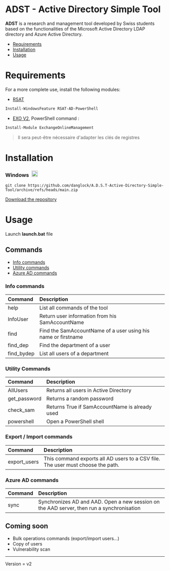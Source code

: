 # ADST - Active Directory Simple Tool

**ADST** is a research and management tool developed by Swiss students based on the functionalities of the Microsoft Active Directory LDAP directory and Azure Active Directory.

- [Requirements](#requirements)
- [Installation](#installation)
- [Usage](#usage)


# Requirements


For a more complete use, install the following modules:




- [RSAT](https://theitbros.com/install-and-import-powershell-active-directory-module)
```PowerShell
Install-WindowsFeature RSAT-AD-PowerShell
```
- [EXO V2](https://docs.microsoft.com/en-us/powershell/exchange/exchange-online-powershell-v2#:~:text=To%20install%20the%20EXO%20V2,module%20from%20the%20PowerShell%20Gallery.), PowerShell command :
```PowerShell
Install-Module ExchangeOnlineManagement
```
> Il sera peut-être nécessaire d'adapter les clés de registres



# Installation
<h3><strong>Windows </strong>&nbsp;<img src="https://cdn.icon-icons.com/icons2/1488/PNG/512/5314-windows_102509.png" alt="" width="20" height="20" /></h3>

```
git clone https://github.com/danglock/A.D.S.T-Active-Directory-Simple-Tool/archive/refs/heads/main.zip
```
[Download the repository](https://github.com/danglock/A.D.S.T-Active-Directory-Simple-Tool/archive/refs/heads/main.zip)


# Usage

Launch **launch.bat** file


## Commands

- [Info commands](#info-commands)
- [Utility commands](#utility-commands)
- [Azure AD commands](#azure-ad-commands)


### Info commands

| **Command** | **Description**                                               |
|:------------|:--------------------------------------------------------------|
| help        | List all commands of the tool                                 |
| InfoUser    | Return user information from his SamAccountName               |
| find        | Find the SamAccountName of a user using his name or firstname |
| find_dep    | Find the department of a user                                 |
| find_bydep  | List all users of a department                                |

### Utility Commands

| **Command**  | **Description**                                |
|:-------------|:-----------------------------------------------|
| AllUsers     | Returns all users in Active Directory          |
| get_password | Returns a random password                      |
| check_sam    | Returns True if SamAccountName is already used |
| powershell   | Open a PowerShell shell                        |

### Export / Import commands

| **Command**  | **Description**                                                                 |
|:-------------|:--------------------------------------------------------------------------------|
| export_users | This command exports all AD users to a CSV file. The user must choose the path. |


### Azure AD commands

| **Command** | **Description**                                                                           |
|:------------|:------------------------------------------------------------------------------------------|
| sync        | Synchronizes AD and AAD. Open a new session on the AAD server, then run a synchronisation |

## Coming soon

- Bulk operations commands (export/import users...)
- Copy of users
- Vulnerability scan


***
Version = v2
